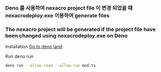 ### Deno 를 사용하여 nexacro project file 이 변경 되었을 때 nexacrodeploy.exe 이용하여 generate files
### The nexacro project will be generated if the project file have been changed using nexacrodeploy.exe on Deno

Installation [Go to deno land](https://deno.land/#installation)

Run deno run 
``` bash
deno run --allow-read --allow-run mod.ts
```